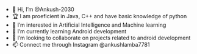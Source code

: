 - 👋 Hi, I’m @Ankush-2030
- 🏆 I am proeficient in Java, C++ and have basic knowledge of python
- 👀 I’m interested in Artificial Intelligence and Machine learning
- 🌱 I’m currently learning Android development
- 💞️ I’m looking to collaborate on projects related to android development
- 📫 Connect me through Instagram @ankushlamba7781



<!---
Ankush-2030/Ankush-2030 is a ✨ special ✨ repository because its `README.md` (this file) appears on your GitHub profile.
You can click the Preview link to take a look at your changes.
--->
